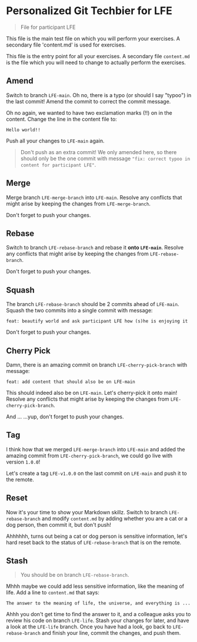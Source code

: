 # Personalized Git Techbier for LFE

> File for participant LFE

This file is the main test file on which you will perform your exercises. A
secondary file 'content.md' is used for  exercises.

This file is the entry point for all your exercises. A secondary file
`content.md` is the file which you will need to change to actually perform the
exercises.

## Amend

Switch to branch `LFE-main`. Oh no, there is a typo (or should I say "typoo") in
the last commit! Amend the commit to correct the commit message.

Oh no again, we wanted to have two exclamation marks (!!) on in the content.
Change the line in the content file to:

```
Hello world!!
```

Push all your changes to `LFE-main` again.

> Don't push as an extra commit! We only amended here, so there should only be
> the one commit with message
> `"fix: correct typoo in content for participant LFE"`.

## Merge

Merge branch `LFE-merge-branch` into `LFE-main`. Resolve any conflicts that might arise
by keeping the changes from `LFE-merge-branch`.

Don't forget to push your changes.

## Rebase

Switch to branch `LFE-rebase-branch` and rebase it **onto `LFE-main`**. Resolve any
conflicts that might arise by keeping the changes from `LFE-rebase-branch`.

Don't forget to push your changes.

## Squash

The branch `LFE-rebase-branch` should be 2 commits ahead of `LFE-main`. Squash the two
commits into a single commit with message:

```
feat: beautify world and ask participant LFE how (s)he is enjoying it
```

Don't forget to push your changes.

## Cherry Pick

Damn, there is an amazing commit on branch `LFE-cherry-pick-branch` with message:

```
feat: add content that should also be on LFE-main
```

This should indeed also be on `LFE-main`. Let's cherry-pick it onto main! Resolve
any conflicts that might arise by keeping the changes from `LFE-cherry-pick-branch`.

And ...
...yup, don't forget to push your changes.

## Tag

I think how that we merged `LFE-merge-branch` into `LFE-main` and added the amazing
commit from `LFE-cherry-pick-branch`, we could go live with version `1.0.0`!

Let's create a tag `LFE-v1.0.0` on the last commit on `LFE-main` and push it to the
remote.

## Reset

Now it's your time to show your Markdown skillz. Switch to branch `LFE-rebase-branch`
and modify `content.md` by adding whether you are a cat or a dog person, then
commit it, but don't push!

Ahhhhhh, turns out being a cat or dog person is sensitive information, let's
hard reset back to the status of `LFE-rebase-branch` that is on the remote.

## Stash

> You should be on branch `LFE-rebase-branch`.

Mhhh maybe we could add less sensitive information, like the meaning of life.
Add a line to `content.md` that says:

```
The answer to the meaning of life, the universe, and everything is ...
```

Ahhh you don't get time to find the answer to it, and a colleague asks you to
review his code on branch `LFE-life`. Stash your changes for later, and have a
look at the `LFE-life` branch. Once you have had a look, go back to
`LFE-rebase-branch` and finish your line, commit the changes, and push them.
